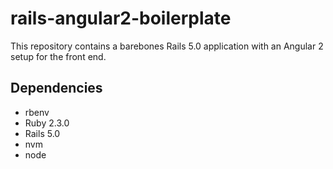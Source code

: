 # rails-angular2-boilerplate

This repository contains a barebones Rails 5.0 application with an Angular 2 setup for the front end.

## Dependencies

* rbenv
* Ruby 2.3.0
* Rails 5.0
* nvm
* node
